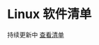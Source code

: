 # Linux 软件清单
持续更新中
[查看清单](https://github.com/QL-boy/Linux-/blob/main/linux%20%E8%BD%AF%E4%BB%B6%E6%B8%85%E5%8D%95.md)
